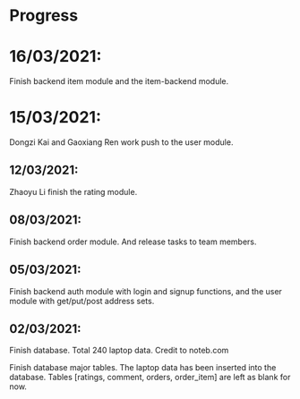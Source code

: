 # Progress

# 16/03/2021:
Finish backend item module and the item-backend module. 

# 15/03/2021:
Dongzi Kai and Gaoxiang Ren work push to the user module.

## 12/03/2021:
Zhaoyu Li finish the rating module. 

## 08/03/2021:
Finish backend order module. And release tasks to team members. 

## 05/03/2021:
Finish backend auth module with login and signup functions, and the user module with get/put/post address sets. 

## 02/03/2021: 
Finish database. Total 240 laptop data. Credit to noteb.com 

Finish database major tables. The laptop data has been inserted into the database. Tables [ratings, comment, orders, order_item] are left as blank for now. 
